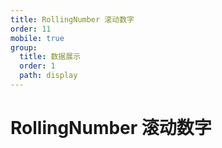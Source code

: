 ```yaml
---
title: RollingNumber 滚动数字
order: 11
mobile: true
group:
  title: 数据展示
  order: 1
  path: display
---
```


# RollingNumber 滚动数字

<code src="../demo/RollingNumber.tsx"></code>
<API src="../src/RollingNumber.tsx"></API>
